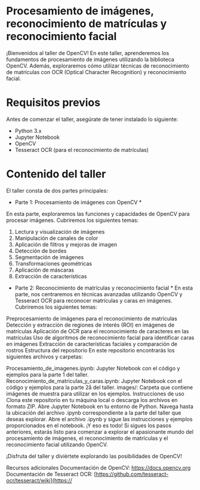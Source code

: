 # Procesamiento de imágenes, reconocimiento de matrículas y reconocimiento facial
¡Bienvenidos al taller de OpenCV! En este taller, aprenderemos los fundamentos de procesamiento de imágenes utilizando la biblioteca OpenCV. Además, exploraremos cómo utilizar técnicas de reconocimiento de matrículas con OCR (Optical Character Recognition) y reconocimiento facial.

 # Requisitos previos
Antes de comenzar el taller, asegúrate de tener instalado lo siguiente:

- Python 3.x
- Jupyter Notebook
- OpenCV
- Tesseract OCR (para el reconocimiento de matrículas)

 # Contenido del taller
El taller consta de dos partes principales:

* Parte 1: Procesamiento de imágenes con OpenCV *

En esta parte, exploraremos las funciones y capacidades de OpenCV para procesar imágenes. Cubriremos los siguientes temas:

1. Lectura y visualización de imágenes
2.   Manipulación de canales de color
3.   Aplicación de filtros y mejoras de imagen
4.  Detección de bordes
5.   Segmentación de imágenes
6.   Transformaciones geométricas
7.  Aplicación de máscaras
8.  Extracción de características
* Parte 2: Reconocimiento de matrículas y reconocimiento facial *
    En esta parte, nos centraremos en técnicas avanzadas utilizando OpenCV y Tesseract OCR para reconocer matrículas y caras en imágenes. Cubriremos los siguientes temas:

Preprocesamiento de imágenes para el reconocimiento de matrículas
Detección y extracción de regiones de interés (ROI) en imágenes de matrículas
Aplicación de OCR para el reconocimiento de caracteres en las matrículas
Uso de algoritmos de reconocimiento facial para identificar caras en imágenes
Extracción de características faciales y comparación de rostros
Estructura del repositorio
En este repositorio encontrarás los siguientes archivos y carpetas:

Procesamiento_de_imagenes.ipynb: Jupyter Notebook con el código y ejemplos para la parte 1 del taller.
Reconocimiento_de_matriculas_y_caras.ipynb: Jupyter Notebook con el código y ejemplos para la parte 2å del taller.
images/: Carpeta que contiene imágenes de muestra para utilizar en los ejemplos.
Instrucciones de uso
Clona este repositorio en tu máquina local o descarga los archivos en formato ZIP.
Abre Jupyter Notebook en tu entorno de Python.
Navega hasta la ubicación del archivo .ipynb correspondiente a la parte del taller que deseas explorar.
Abre el archivo .ipynb y sigue las instrucciones y ejemplos proporcionados en el notebook.
¡Y eso es todo! Si sigues los pasos anteriores, estarás listo para comenzar a explorar el apasionante mundo del procesamiento de imágenes, el reconocimiento de matrículas y el reconocimiento facial utilizando OpenCV.

¡Disfruta del taller y diviértete explorando las posibilidades de OpenCV!

Recursos adicionales
Documentación de OpenCV: https://docs.opencv.org
Documentación de Tesseract OCR: [https://github.com/tesseract-ocr/tesseract/wiki](https://